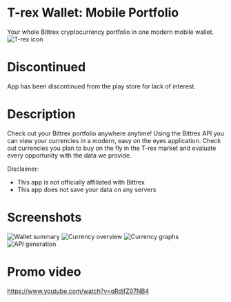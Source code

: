 # T-rex Wallet: Mobile Portfolio
Your whole Bittrex cryptocurrency portfolio in one modern mobile wallet.
![T-rex icon](app/src/main/res/drawable/iconapp.png "T-rex icon")

# Discontinued
App has been discontinued from the play store for lack of interest.

# Description
Check out your Bittrex portfolio anywhere anytime!
Using the Bittrex API you can view your currencies in a modern, easy on the eyes application. 
Check out currencies you plan to buy on the fly in the T-rex market and evaluate every opportunity with the data we provide. 

Disclaimer: 
- This app is not officially affiliated with Bittrex
- This app does not save your data on any servers

# Screenshots
![Wallet summary](app/src/main/res/drawable/img4.png "Wallet summary")
![Currency overview](app/src/main/res/drawable/img3.png "Currency overview")
![Currency graphs](app/src/main/res/drawable/img2.png "Currency graphs")
![API generation](app/src/main/res/drawable/img1.png "API generation") 

# Promo video
https://www.youtube.com/watch?v=qRdjfZ07NB4
